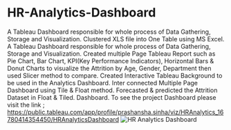 # HR-Analytics-Dashboard
A Tableau Dashboard responsible for whole process of Data Gathering, Storage and Visualization. 
Clustered XLS file into One Table using MS Excel.
A Tableau Dashboard responsible for whole process of Data Gathering,
Storage and Visualization.
Created multiple Page Tableau Report such as Pie Chart, Bar Chart, KPI(Key Performance Indicators), Horizontal Bars & Donut Charts to visualize the Attrition by Age, Gender, Department then used Slicer method to compare.
Created Interactive Tableau Background to be used in the Analytics Dashboard.
Inter connected Multiple Page Dashboard using Tile & Float method.
Forecasted & predicted the Attrition Dataset in Float & Tiled. Dashboard.
To see the project Dashboard please visit the link ; https://public.tableau.com/app/profile/prashansha.sinha/viz/HRAnalytics_16780414354450/HRAnalyticsDashboard
![HR Analytics Dashboard](https://user-images.githubusercontent.com/127676790/224560923-fe09c65f-146c-4cf2-b1ac-b7f09a045889.jpeg)
